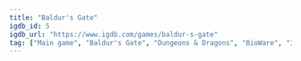 ```yaml
---
title: "Baldur's Gate"
igdb_id: 5
igdb_url: "https://www.igdb.com/games/baldur-s-gate"
tag: ["Main game", "Baldur's Gate", "Dungeons & Dragons", "BioWare", "Interplay Entertainment", "Black Isle Studios", "BioWare Edmonton", "Role-playing (RPG)", "Single player", "Co-operative", "Bird view / Isometric", "Fantasy"]
---
```

